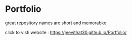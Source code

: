 # Portfolio
great repository names are short and memorabke


click to visti website : https://jeevithat30.github.io/Portfolio/
